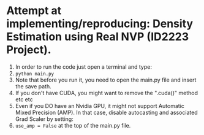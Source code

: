 # Attempt at implementing/reproducing: Density Estimation using Real NVP (ID2223 Project).


1. In order to run the code just open a terminal and type:
2. ``` python main.py ```
3. Note that before you run it, you need to open the main.py file and insert the save path.
4. If you don't have CUDA, you might want to remove the ".cuda()" method etc etc
5. Even if you DO have an Nvidia GPU, it might not support Automatic Mixed Precision (AMP). In that case, disable autocasting and associated Grad Scaler by setting:
6.  ``` use_amp = False ``` at the top of the main.py file.



